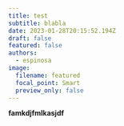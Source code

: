 ```yaml
---
title: test
subtitle: blabla
date: 2023-01-28T20:15:52.194Z
draft: false
featured: false
authors:
  - espinosa
image:
  filename: featured
  focal_point: Smart
  preview_only: false
---
```

**famkdjfmlkasjdf**